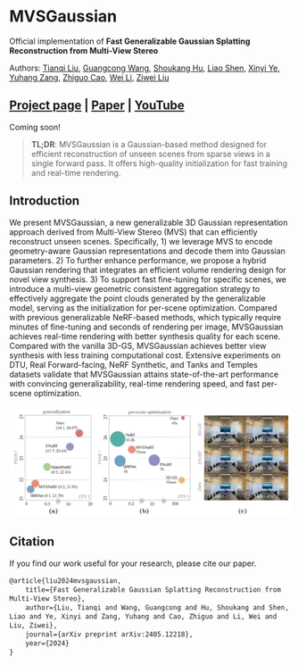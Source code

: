 # MVSGaussian

Official implementation of **Fast Generalizable Gaussian Splatting Reconstruction from Multi-View Stereo**

Authors: [Tianqi Liu](https://tqtqliu.github.io/), [Guangcong Wang](https://wanggcong.github.io/), [Shoukang Hu](https://skhu101.github.io/), [Liao Shen](https://leoshen917.github.io/), [Xinyi Ye](https://scholar.google.com/citations?user=g_Y0w7MAAAAJ), [Yuhang Zang](http://yuhangzang.github.io/), [Zhiguo Cao](http://english.aia.hust.edu.cn/info/1085/1528.htm), [Wei Li](https://weivision.github.io/), [Ziwei Liu](https://liuziwei7.github.io/)

## [Project page](https://mvsgaussian.github.io/) | [Paper](https://arxiv.org/abs/2405.12218) | [YouTube](https://youtu.be/yzYVY7apyJE)


Coming soon!

>**TL;DR**: MVSGaussian is a Gaussian-based method designed for efficient reconstruction of unseen scenes from sparse views in a single forward pass. It offers high-quality initialization for fast training and real-time rendering.

## Introduction
We present MVSGaussian, a new generalizable 3D Gaussian representation approach derived from Multi-View Stereo (MVS) that can efficiently reconstruct unseen scenes.
Specifically, 1) we leverage MVS to encode geometry-aware Gaussian representations and decode them into Gaussian parameters. 2) To further enhance performance, we propose a hybrid Gaussian rendering that integrates an efficient volume rendering design for novel view synthesis. 3) To support fast fine-tuning for specific scenes, we introduce a multi-view geometric consistent aggregation strategy to effectively aggregate the point clouds generated by the generalizable model, serving as the initialization for per-scene optimization. Compared with previous generalizable NeRF-based methods, which typically require minutes of fine-tuning and seconds of rendering per image, MVSGaussian achieves real-time rendering with better synthesis quality for each scene. Compared with the vanilla 3D-GS, MVSGaussian achieves better view synthesis with less training computational cost. Extensive experiments on DTU, Real Forward-facing, NeRF Synthetic, and Tanks and Temples datasets validate that MVSGaussian attains state-of-the-art performance with convincing generalizability, real-time rendering speed, and fast per-scene optimization. 

![Teaser image](assets/fig1.png)


## Citation
If you find our work useful for your research, please cite our paper.

```
@article{liu2024mvsgaussian,
    title={Fast Generalizable Gaussian Splatting Reconstruction from Multi-View Stereo},
    author={Liu, Tianqi and Wang, Guangcong and Hu, Shoukang and Shen, Liao and Ye, Xinyi and Zang, Yuhang and Cao, Zhiguo and Li, Wei and Liu, Ziwei},
    journal={arXiv preprint arXiv:2405.12218},
    year={2024}
}
```
